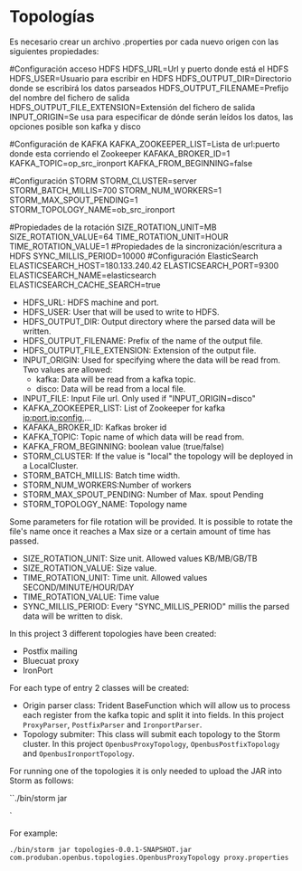 # Topologías

Es necesario crear un archivo .properties por cada nuevo origen con las siguientes propiedades:

#Configuración acceso HDFS
HDFS_URL=Url y puerto donde está el HDFS
HDFS_USER=Usuario para escribir en HDFS
HDFS_OUTPUT_DIR=Directorio donde se escribirá los datos parseados
HDFS_OUTPUT_FILENAME=Prefijo del nombre del fichero de salida
HDFS_OUTPUT_FILE_EXTENSION=Extensión del fichero de salida
INPUT_ORIGIN=Se usa para especificar de dónde serán leídos los datos, las opciones posible son kafka y disco

#Configuración de KAFKA
KAFKA_ZOOKEEPER_LIST=Lista de url:puerto donde esta corriendo el Zookeeper
KAFAKA_BROKER_ID=1
KAFKA_TOPIC=op_src_ironport
KAFKA_FROM_BEGINNING=false

#Configuración STORM
STORM_CLUSTER=server
STORM_BATCH_MILLIS=700
STORM_NUM_WORKERS=1
STORM_MAX_SPOUT_PENDING=1
STORM_TOPOLOGY_NAME=ob_src_ironport

#Propiedades de la rotación
SIZE_ROTATION_UNIT=MB
SIZE_ROTATION_VALUE=64
TIME_ROTATION_UNIT=HOUR
TIME_ROTATION_VALUE=1
#Propiedades de la sincronización/escritura a HDFS
SYNC_MILLIS_PERIOD=10000
#Configuración ElasticSearch
ELASTICSEARCH_HOST=180.133.240.42
ELASTICSEARCH_PORT=9300
ELASTICSEARCH_NAME=elasticsearch
ELASTICSEARCH_CACHE_SEARCH=true

- HDFS_URL: HDFS machine and port.
- HDFS_USER: User that will be used to write to HDFS.
- HDFS_OUTPUT_DIR: Output directory where the parsed data will be written.
- HDFS_OUTPUT_FILENAME: Prefix of the name of the output file.
- HDFS_OUTPUT_FILE_EXTENSION: Extension of the output file.
- INPUT_ORIGIN: Used for specifying where the data will be read from. Two values are allowed:
	- kafka: Data will be read from a kafka topic.
	- disco: Data will be read from a local file.
- INPUT_FILE: Input File url. Only used if "INPUT_ORIGIN=disco"
- KAFKA_ZOOKEEPER_LIST: List of Zookeeper for kafka <ip:port>,<ip:config>,...
- KAFAKA_BROKER_ID: Kafkas broker id
- KAFKA_TOPIC: Topic name of which data will be read from.
- KAFKA_FROM_BEGINNING: boolean value (true/false)
- STORM_CLUSTER: If the value is "local" the topology will be deployed in a LocalCluster.
- STORM_BATCH_MILLIS: Batch time width.
- STORM_NUM_WORKERS:Number of workers
- STORM_MAX_SPOUT_PENDING: Number of Max. spout Pending
- STORM_TOPOLOGY_NAME: Topology name

Some parameters for file rotation will be provided.
It is possible to rotate the file's name once it reaches a Max size or a certain amount of time has passed.

- SIZE_ROTATION_UNIT: Size unit. Allowed values KB/MB/GB/TB
- SIZE_ROTATION_VALUE: Size value.
- TIME_ROTATION_UNIT: Time unit. Allowed values SECOND/MINUTE/HOUR/DAY
- TIME_ROTATION_VALUE: Time value
- SYNC_MILLIS_PERIOD: Every "SYNC_MILLIS_PERIOD" millis the parsed data will be written to disk.

In this project 3 different topologies have been created:

- Postfix mailing
- Bluecuat proxy
- IronPort 

For each type of entry 2 classes will be created:

- Origin parser class: Trident BaseFunction which will allow us to process each register from the kafka topic and split it into fields. In this project `ProxyParser`, `PostfixParser` and `IronportParser`.
- Topology submiter: This class will submit each topology to the Storm cluster. In this project `OpenbusProxyTopology`, `OpenbusPostfixTopology` and `OpenbusIronportTopology`.

For running one of the topologies it is only needed to upload the JAR into Storm as follows:

``./bin/storm jar <JAR FILE> <Main Topology class> <properties file>`

For example:

`./bin/storm jar topologies-0.0.1-SNAPSHOT.jar com.produban.openbus.topologies.OpenbusProxyTopology proxy.properties`

